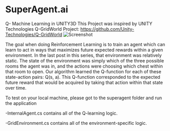 # SuperAgent.ai
Q- Machine Learning in UNITY3D
This Project was inspired by UNITY Technologies Q-GridWorld Project:
https://github.com/Unity-Technologies/Q-GridWorld
![Screenshot](https://github.com/TebogoNakampe/SuperAgent.ai/issues/1)

The goal when doing Reinforcement Learning is to train an agent which can learn to act in ways that maximizes future expected rewards within a given environment. In the last post in this series, that environment was relatively static. The state of the environment was simply which of the three possible rooms the agent was in, and the actions were choosing which chest within that room to open. Our algorithm learned the Q-function for each of these state-action pairs: Q(s, a). This Q-function corresponded to the expected future reward that would be acquired by taking that action within that state over time. 

To test on your local machine, please got to the superagent folder and run the application

 -InternalAgent.cs contains all of the Q-learning logic.
 
 -GridEnvironment.cs contains all of the environment-specific logic.


